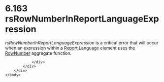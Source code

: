 <html dir="LTR" xmlns:mshelp="http://msdn.microsoft.com/mshelp" xmlns:ddue="http://ddue.schemas.microsoft.com/authoring/2003/5" xmlns:xlink="http://www.w3.org/1999/xlink" xmlns:tool="http://www.microsoft.com/tooltip">
    <head>
        <meta http-equiv="Content-Type" content="text/html; CHARSET=utf-8"></meta>
        <meta name="save" content="history"></meta>
        <title>6.163 rsRowNumberInReportLanguageExpression</title>
        <xml>
            <mshelp:toctitle title="6.163 rsRowNumberInReportLanguageExpression"></mshelp:toctitle>
            <mshelp:rltitle title="[MS-RDL]: rsRowNumberInReportLanguageExpression"></mshelp:rltitle>
            <mshelp:keyword index="A" term="1f5527c7-2454-475d-8c0b-6240126514e0"></mshelp:keyword>
            <mshelp:attr name="DCSext.ContentType" value="open specification"></mshelp:attr>
            <mshelp:attr name="AssetID" value="1f5527c7-2454-475d-8c0b-6240126514e0"></mshelp:attr>
            <mshelp:attr name="TopicType" value="kbRef"></mshelp:attr>
            <mshelp:attr name="DCSext.Title" value="[MS-RDL]: rsRowNumberInReportLanguageExpression" />
        </xml>
    </head>
    <body>
        <div id="header">
            <h1 class="heading">6.163 rsRowNumberInReportLanguageExpression</h1>
        </div>
        <div id="mainSection">
            <div id="mainBody">
                <div id="allHistory" class="saveHistory"></div>
                <div id="sectionSection0" class="section" name="collapseableSection">
                    

<p><i>rsRowNumberInReportLanguageExpression</i> is a critical
error that will occur when an expression within a <a href="fb9b0139-e164-4161-9fe5-ab1ae5c3730f.htm">Report.Language</a> element
uses the <a href="5246ac2c-9de7-42a2-9b5a-73484f9fe73b.htm">RowNumber</a>
aggregate function.</p>


                </div>
            </div>
        </div>
    </body>
</html>